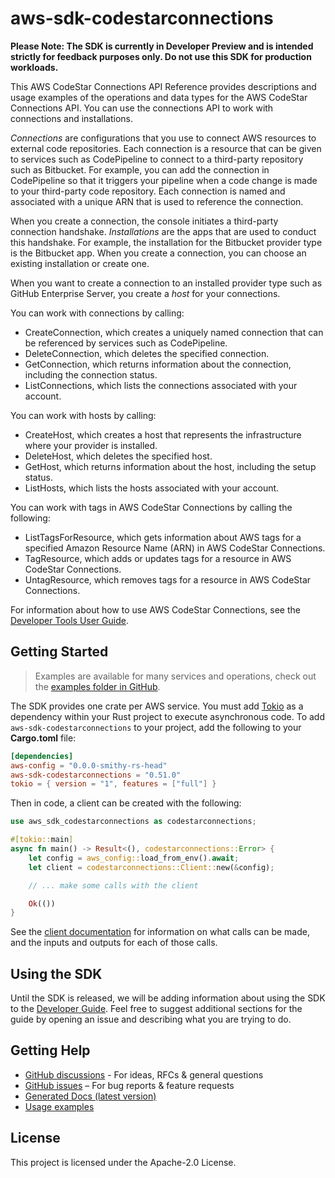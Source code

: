 # aws-sdk-codestarconnections

**Please Note: The SDK is currently in Developer Preview and is intended strictly for
feedback purposes only. Do not use this SDK for production workloads.**

This AWS CodeStar Connections API Reference provides descriptions and usage examples of the operations and data types for the AWS CodeStar Connections API. You can use the connections API to work with connections and installations.

_Connections_ are configurations that you use to connect AWS resources to external code repositories. Each connection is a resource that can be given to services such as CodePipeline to connect to a third-party repository such as Bitbucket. For example, you can add the connection in CodePipeline so that it triggers your pipeline when a code change is made to your third-party code repository. Each connection is named and associated with a unique ARN that is used to reference the connection.

When you create a connection, the console initiates a third-party connection handshake. _Installations_ are the apps that are used to conduct this handshake. For example, the installation for the Bitbucket provider type is the Bitbucket app. When you create a connection, you can choose an existing installation or create one.

When you want to create a connection to an installed provider type such as GitHub Enterprise Server, you create a _host_ for your connections.

You can work with connections by calling:
  - CreateConnection, which creates a uniquely named connection that can be referenced by services such as CodePipeline.
  - DeleteConnection, which deletes the specified connection.
  - GetConnection, which returns information about the connection, including the connection status.
  - ListConnections, which lists the connections associated with your account.

You can work with hosts by calling:
  - CreateHost, which creates a host that represents the infrastructure where your provider is installed.
  - DeleteHost, which deletes the specified host.
  - GetHost, which returns information about the host, including the setup status.
  - ListHosts, which lists the hosts associated with your account.

You can work with tags in AWS CodeStar Connections by calling the following:
  - ListTagsForResource, which gets information about AWS tags for a specified Amazon Resource Name (ARN) in AWS CodeStar Connections.
  - TagResource, which adds or updates tags for a resource in AWS CodeStar Connections.
  - UntagResource, which removes tags for a resource in AWS CodeStar Connections.

For information about how to use AWS CodeStar Connections, see the [Developer Tools User Guide](https://docs.aws.amazon.com/dtconsole/latest/userguide/welcome-connections.html).

## Getting Started

> Examples are available for many services and operations, check out the
> [examples folder in GitHub](https://github.com/awslabs/aws-sdk-rust/tree/main/examples).

The SDK provides one crate per AWS service. You must add [Tokio](https://crates.io/crates/tokio)
as a dependency within your Rust project to execute asynchronous code. To add `aws-sdk-codestarconnections` to
your project, add the following to your **Cargo.toml** file:

```toml
[dependencies]
aws-config = "0.0.0-smithy-rs-head"
aws-sdk-codestarconnections = "0.51.0"
tokio = { version = "1", features = ["full"] }
```

Then in code, a client can be created with the following:

```rust
use aws_sdk_codestarconnections as codestarconnections;

#[tokio::main]
async fn main() -> Result<(), codestarconnections::Error> {
    let config = aws_config::load_from_env().await;
    let client = codestarconnections::Client::new(&config);

    // ... make some calls with the client

    Ok(())
}
```

See the [client documentation](https://docs.rs/aws-sdk-codestarconnections/latest/aws_sdk_codestarconnections/client/struct.Client.html)
for information on what calls can be made, and the inputs and outputs for each of those calls.

## Using the SDK

Until the SDK is released, we will be adding information about using the SDK to the
[Developer Guide](https://docs.aws.amazon.com/sdk-for-rust/latest/dg/welcome.html). Feel free to suggest
additional sections for the guide by opening an issue and describing what you are trying to do.

## Getting Help

* [GitHub discussions](https://github.com/awslabs/aws-sdk-rust/discussions) - For ideas, RFCs & general questions
* [GitHub issues](https://github.com/awslabs/aws-sdk-rust/issues/new/choose) – For bug reports & feature requests
* [Generated Docs (latest version)](https://awslabs.github.io/aws-sdk-rust/)
* [Usage examples](https://github.com/awslabs/aws-sdk-rust/tree/main/examples)

## License

This project is licensed under the Apache-2.0 License.

